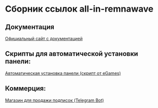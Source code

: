 # Сборник ссылок all-in-remnawave

## Документация
[Официальный сайт с документацией](https://remna.st)

## Скрипты для автоматической установки панели:
[Автоматическая установка панели (скрипт от eGames)](https://github.com/eGamesAPI/remnawave-reverse-proxy)

## Коммерция:
[Магазин для продажи подписок (Telegram Bot)](https://github.com/Jolymmiles/remnawave-telegram-shop)
